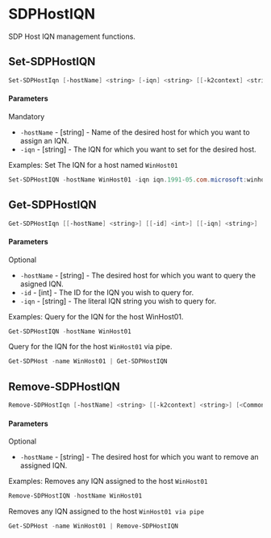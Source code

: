 # SDPHostIQN

SDP Host IQN management functions. 

## Set-SDPHostIQN
```PowerShell
Set-SDPHostIqn [-hostName] <string> [-iqn] <string> [[-k2context] <string>] [<CommonParameters>]
```

#### Parameters

Mandatory
* `-hostName` - [string] - Name of the desired host for which you want to assign an IQN. 
* `-iqn` - [string] - The IQN for which you want to set for the desired host. 


Examples:
Set The IQN for a host named `WinHost01`

```PowerShell
Set-SDPHostIQN -hostName WinHost01 -iqn iqn.1991-05.com.microsoft:winhost01
```


## Get-SDPHostIQN
```PowerShell
Get-SDPHostIqn [[-hostName] <string>] [[-id] <int>] [[-iqn] <string>] [[-k2context] <string>] [<CommonParameters>]
```

#### Parameters

Optional
* `-hostName` - [string] - The desired host for which you want to query the asigned IQN. 
* `-id` - [int] - The ID for the IQN you wish to query for.
* `-iqn` - [string] - The literal IQN string you wish to query for. 

Examples:
Query for the IQN for the host WinHost01. 
```PowerShell
Get-SDPHostIQN -hostName WinHost01
```

Query for the IQN for the host `WinHost01` via pipe. 
```PowerShell
Get-SDPHost -name WinHost01 | Get-SDPHostIQN
```

## Remove-SDPHostIQN
```PowerShell
Remove-SDPHostIqn [-hostName] <string> [[-k2context] <string>] [<CommonParameters>]
```

#### Parameters

Optional
* `-hostName` - [string] - The desired host for which you want to remove an assigned IQN.  

Examples:
Removes any IQN assigned to the host `WinHost01`
```PowerShell
Remove-SDPHostIQN -hostName WinHost01
```

Removes any IQN assigned to the host `WinHost01 via pipe`
```PowerShell
Get-SDPHost -name WinHost01 | Remove-SDPHostIQN 
```